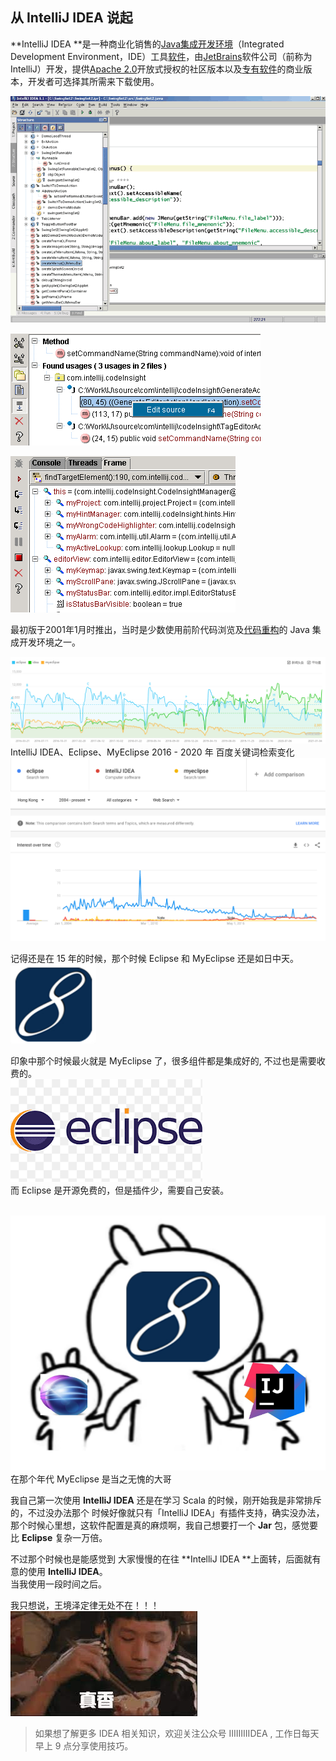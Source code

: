 ## 从 IntelliJ IDEA 说起


**IntelliJ IDEA **是一种商业化销售的[Java](https://zh.wikipedia.org/wiki/Java)[集成开发环境](https://zh.wikipedia.org/wiki/%E9%9B%86%E6%88%90%E5%BC%80%E5%8F%91%E7%8E%AF%E5%A2%83)（Integrated Development Environment，IDE）工具[软件](https://zh.wikipedia.org/wiki/%E8%BD%AF%E4%BB%B6)，由[JetBrains](https://zh.wikipedia.org/wiki/JetBrains%E5%85%AC%E5%8F%B8)软件公司（前称为IntelliJ）开发，提供[Apache 2.0](https://zh.wikipedia.org/wiki/Apache_License)开放式授权的社区版本以及[专有软件](https://zh.wikipedia.org/wiki/%E5%B0%88%E6%9C%89%E8%BB%9F%E4%BB%B6)的商业版本，开发者可选择其所需来下载使用。

![image.png](./images/pre-idea/310ef6786ab42b0ddd89981a04cbcc4e.png)

![image.png](./images/pre-idea/97a829aca212c9fe452f9b13f4ff5b48.png)

![image.png](./images/pre-idea/b52f2722ca698a89111a9f75e6cd33d0.png)

最初版于2001年1月时推出，当时是少数使用前阶代码浏览及[代码重构](https://zh.wikipedia.org/wiki/%E4%BB%A3%E7%A0%81%E9%87%8D%E6%9E%84)的 Java 集成开发环境之一。

![image.png](./images/pre-idea/77cb6e2c89cd9addde89954ae10a1f51.png)<br />IntelliJ IDEA、Eclipse、MyEclipse 2016 - 2020 年 百度关键词检索变化<br />![image.png](./images/pre-idea/73d1d4a4a3122cf91e815047bd1f05a6.png)

记得还是在 15 年的时候，那个时候 Eclipse 和 MyEclipse 还是如日中天。<br />![image.png](./images/pre-idea/ee1206ab36157d48a4c4619e1367aaa2.png)

印象中那个时候最火就是 MyEclipse 了，很多组件都是集成好的, 不过也是需要收费的。<br />![image.png](./images/pre-idea/26a6f5f7c95ec4b3c3b09188533c6191.png)<br />而 Eclipse 是开源免费的，但是插件少，需要自己安装。

                                        ![](./images/pre-idea/5ff25e9d6348a57187acd80208b86afe.png)<br />在那个年代 MyEclipse 是当之无愧的大哥

我自己第一次使用 **IntelliJ IDEA** 还是在学习 Scala 的时候，刚开始我是非常排斥的，不过没办法那个 时候好像就只有「IntelliJ IDEA」有插件支持，确实没办法，那个时候心里想，这软件配置是真的麻烦啊，我自己想要打一个 **Jar** 包，感觉要比 **Eclipse** 复杂一万倍。

不过那个时候也是能感觉到 大家慢慢的在往 **IntelliJ IDEA **上面转，后面就有意的使用 **IntelliJ IDEA**。<br />当我使用一段时间之后。

我只想说，王境泽定律无处不在！！！<br />![image.png](./images/pre-idea/a2bf692b355ad9286755364c177dfe80.png)

> 如果想了解更多 IDEA 相关知识，欢迎关注公众号 IIIIIIIIIDEA , 工作日每天早上 9 点分享使用技巧。